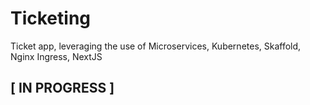 # Ticketing
Ticket app, leveraging the use of Microservices, Kubernetes, Skaffold, Nginx Ingress, NextJS

## [ IN PROGRESS ]
